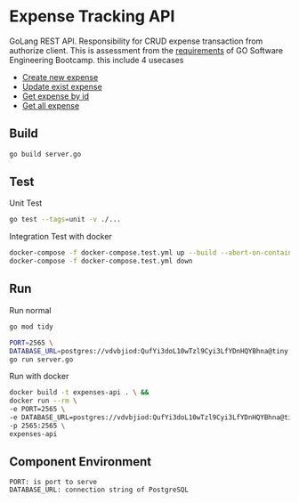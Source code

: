 # Expense Tracking API

GoLang REST API. Responsibility for CRUD expense transaction from authorize client.
This is assessment from the [requirements](docs/requirements/index.md) of GO Software Engineering Bootcamp.
this include 4 usecases 
- [Create new expense](docs/requirements/index.md#Story-EXP01)
- [Update exist expense](docs/requirements/index.md#Story-EXP02)
- [Get expense by id](docs/requirements/index.md#Story-EXP03)
- [Get all expense](docs/requirements/index.md#Story-EXP04)


## Build
```bash
go build server.go
```

## Test
Unit Test
```bash 
go test --tags=unit -v ./...
```
Integration Test with docker
```bash 
docker-compose -f docker-compose.test.yml up --build --abort-on-container-exit --exit-code-from expense_integration_test && \
docker-compose -f docker-compose.test.yml down
```

## Run
Run normal
```bash
go mod tidy 

PORT=2565 \
DATABASE_URL=postgres://vdvbjiod:QufYi3doL10wTzl9Cyi3LfYDnHQYBhna@tiny.db.elephantsql.com/vdvbjiod \
go run server.go
```
Run with docker
```bash
docker build -t expenses-api . \ &&
docker run --rm \
-e PORT=2565 \
-e DATABASE_URL=postgres://vdvbjiod:QufYi3doL10wTzl9Cyi3LfYDnHQYBhna@tiny.db.elephantsql.com/vdvbjiod \
-p 2565:2565 \
expenses-api
```

## Component Environment
```
PORT: is port to serve
DATABASE_URL: connection string of PostgreSQL
```

